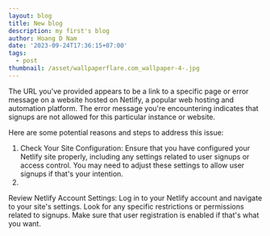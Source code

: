 ```yaml
---
layout: blog
title: New blog
description: my first's blog
author: Hoang D Nam
date: '2023-09-24T17:36:15+07:00'
tags:
  - post
thumbnail: /asset/wallpaperflare.com_wallpaper-4-.jpg
---
```

The URL you've provided appears to be a link to a specific page or error message on a website hosted on Netlify, a popular web hosting and automation platform. The error message you're encountering indicates that signups are not allowed for this particular instance or website.

Here are some potential reasons and steps to address this issue:

1. Check Your Site Configuration: Ensure that you have configured your Netlify site properly, including any settings related to user signups or access control. You may need to adjust these settings to allow user signups if that's your intention.
2. 

Review Netlify Account Settings: Log in to your Netlify account and navigate to your site's settings. Look for any specific restrictions or permissions related to signups. Make sure that user registration is enabled if that's what you want.
